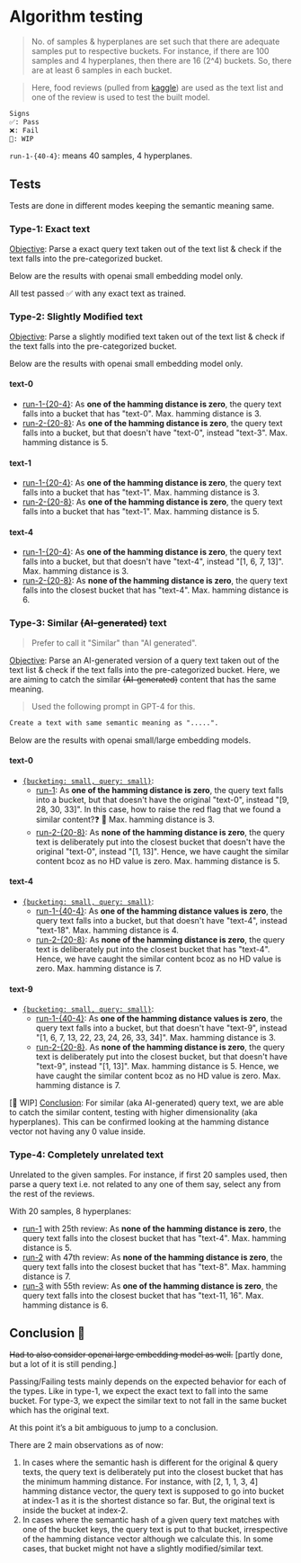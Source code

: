 # Algorithm testing

> No. of samples & hyperplanes are set such that there are adequate samples put to respective buckets. For instance, if there are 100 samples and 4 hyperplanes, then there are 16 (2^4) buckets. So, there are at least 6 samples in each bucket.

> Here, food reviews (pulled from [kaggle](https://www.kaggle.com/datasets/snap/amazon-fine-food-reviews)) are used as the text list and one of the review is used to test the built model.

```txt
Signs
✅: Pass
❌: Fail
🚧: WIP
```

`run-1-{40-4}`: means 40 samples, 4 hyperplanes.

## Tests

Tests are done in different modes keeping the semantic meaning same.

### Type-1: Exact text

<u>Objective</u>: Parse a exact query text taken out of the text list & check if the text falls into the pre-categorized bucket.

Below are the results with openai small embedding model only.

All test passed ✅ with any exact text as trained.

### Type-2: Slightly Modified text

<u>Objective</u>: Parse a slightly modified text taken out of the text list & check if the text falls into the pre-categorized bucket.

Below are the results with openai small embedding model only.

#### text-0

- [run-1-{20-4}](./20_4_2a1.txt): As **one of the hamming distance is zero**, the query text falls into a bucket that has "text-0". Max. hamming distance is 3.
- [run-2-{20-8}](./20_8_2a2.txt): As **one of the hamming distance is zero**, the query text falls into a bucket, but that doesn't have "text-0", instead "text-3". Max. hamming distance is 5.

#### text-1

- [run-1-{20-4}](./20_4_2b1.txt): As **one of the hamming distance is zero**, the query text falls into a bucket that has "text-1". Max. hamming distance is 3.
- [run-2-{20-8}](./20_8_2b2.txt): As **one of the hamming distance is zero**, the query text falls into a bucket that has "text-1". Max. hamming distance is 5.

#### text-4

- [run-1-{20-4}](./20_4_2c1.txt): As **one of the hamming distance is zero**, the query text falls into a bucket, but that doesn't have "text-4", instead "[1, 6, 7, 13]". Max. hamming distance is 3.
- [run-2-{20-8}](./20_8_2c2.txt): As **none of the hamming distance is zero**, the query text falls into the closest bucket that has "text-4". Max. hamming distance is 6.

### Type-3: Similar ~~(AI-generated)~~ text

> Prefer to call it "Similar" than "AI generated".

<u>Objective</u>: Parse an AI-generated version of a query text taken out of the text list & check if the text falls into the pre-categorized bucket. Here, we are aiming to catch the similar ~~(AI-generated)~~ content that has the same meaning.

> Used the following prompt in GPT-4 for this.

```txt
Create a text with same semantic meaning as ".....".
```

Below are the results with openai small/large embedding models.

#### text-0

- <u>`{bucketing: small, query: small}`</u>:
  - [run-1](./40_4_3a.txt): As **one of the hamming distance is zero**, the query text falls into a bucket, but that doesn't have the original "text-0", instead "[9, 28, 30, 33]". In this case, how to raise the red flag that we found a similar content?❓ 🤔 Max. hamming distance is 3.
  - [run-2-{20-8}](./20_8_3a4.txt): As **none of the hamming distance is zero**, the query text is deliberately put into the closest bucket that doesn't have the original "text-0", instead "[1, 13]". Hence, we have caught the similar content bcoz as no HD value is zero. Max. hamming distance is 5.

<!--
  It seems like we need to switch to a better embedding model with more embedding values like `text-embedding-3-large` from available [OpenAI embedding models](https://platform.openai.com/docs/guides/embeddings/embedding-models).

- <u>`{bucketing: large, query: large}`</u>: When large model used for both, the hashes were different. [run-3](./40_4_3a3.txt) ✅

- <u>`{bucketing: large, query: small}`</u> [run-2](./40_4_3a2.txt) ❌ -->

#### text-4

- <u>`{bucketing: small, query: small}`</u>:
  - [run-1-{40-4}](./40_4_3b.txt): As **one of the hamming distance values is zero**, the query text falls into a bucket, but that doesn't have "text-4", instead "text-18". Max. hamming distance is 4.
  - [run-2-{20-8}](./20_8_3b2.txt):  As **none of the hamming distance is zero**, the query text is deliberately put into the closest bucket that has "text-4". Hence, we have caught the similar content bcoz as no HD value is zero. Max. hamming distance is 7.
  
<!-- - <u>`{bucketing: large, query: large}`</u>: When large model used for both, the hashes were different. [run-2](./40_4_3b2.txt) ❌

```txt
original text hash: 0010
generated text hash: 1010
```

- <u>`{bucketing: large, query: small}`</u> [run-2](./40_4_3b3.txt) ✅ -->

#### text-9

- <u>`{bucketing: small, query: small}`</u>:
  - [run-1-{40-4}](./40_4_3c.txt): As **one of the hamming distance values is zero**, the query text falls into a bucket, but that doesn't have "text-9", instead "[1, 6, 7, 13, 22, 23, 24, 26, 33, 34]". Max. hamming distance is 3.
  - [run-2-{20-8}](./20_8_3c4.txt). As **none of the hamming distance is zero**, the query text is deliberately put into the closest bucket, but that doesn't have "text-9", instead "[1, 13]". Max. hamming distance is 5. Hence, we have caught the similar content bcoz as no HD value is zero. Max. hamming distance is 7.

<!-- - <u>`{bucketing: large, query: large}`</u>: [run-2](./40_4_3c2.txt) ❌. The hashes differs by 1 bit.

```txt
original text hash: 0011
generated text hash: 0001
```

- <u>`{bucketing: large, query: small}`</u>: [run-3](./40_4_3c3.txt) ❌. The hashes are completely different.

```txt
original text hash: 0011
generated text hash: 1100
``` -->

[🚧 WIP] <u>Conclusion</u>: For similar (aka AI-generated) query text, we are able to catch the similar content, testing with higher dimensionality (aka hyperplanes). This can be confirmed looking at the hamming distance vector not having any 0 value inside.

### Type-4: Completely unrelated text

Unrelated to the given samples. For instance, if first 20 samples used, then parse a query text i.e. not related to any one of them say, select any from the rest of the reviews.

With 20 samples, 8 hyperplanes:

- [run-1](./20_8_4r1.txt) with 25th review: As **none of the hamming distance is zero**, the query text falls into the closest bucket that has "text-4". Max. hamming distance is 5.
- [run-2](./20_8_4r2.txt) with 47th review: As **none of the hamming distance is zero**, the query text falls into the closest bucket that has "text-8". Max. hamming distance is 7.
- [run-3](./20_8_4r3.txt) with 55th review: As **one of the hamming distance is zero**, the query text falls into the closest bucket that has "text-11, 16". Max. hamming distance is 6.

## Conclusion 🚧

~~Had to also consider openai large embedding model as well.~~ [partly done, but a lot of it is still pending.]

Passing/Failing tests mainly depends on the expected behavior for each of the types. Like in type-1, we expect the exact text to fall into the same bucket. For type-3, we expect the similar text to not fall in the same bucket which has the original text.

At this point it’s a bit ambiguous to jump to a conclusion.

There are 2 main observations as of now:

1. In cases where the semantic hash is different for the original & query texts, the query text is deliberately put into the closest bucket that has the minimum hamming distance. For instance, with [2, 1, 1, 3, 4] hamming distance vector, the query text is supposed to go into bucket at index-1 as it is the shortest distance so far. But, the original text is inside the bucket at index-2.
2. In cases where the semantic hash of a given query text matches with one of the bucket keys, the query text is put to that bucket, irrespective of the hamming distance vector although we calculate this. In some cases, that bucket might not have a slightly modified/similar text.
